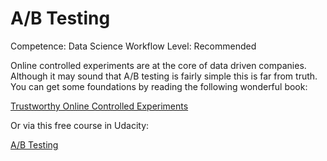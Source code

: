 # A/B Testing

Competence: Data Science Workflow
Level: Recommended

Online controlled experiments are at the core of data driven companies. Although it may sound that A/B testing is fairly simple this is far from truth. You can get some foundations by reading the following wonderful book: 

[Trustworthy Online Controlled Experiments](https://www.goodreads.com/book/show/51635906-trustworthy-online-controlled-experiments)

Or via this free course in Udacity:

[A/B Testing](https://www.udacity.com/course/ab-testing--ud257)